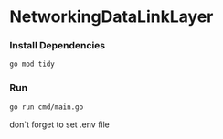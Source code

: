 # NetworkingDataLinkLayer

### Install Dependencies

```bash
go mod tidy
```

### Run

```bash
go run cmd/main.go
```

don`t forget to set .env file
